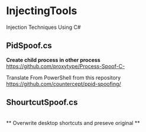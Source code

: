 # InjectingTools
Injection Techniques Using C#

## PidSpoof.cs ##  
**Create child process in other process** <br />
https://github.com/proxytype/Process-Spoof-C-

Translate From PowerShell from this repository <br />
https://github.com/countercept/ppid-spoofing/

## ShourtcutSpoof.cs ## 
<br />
** Overwrite desktop shortcuts and preseve original **
